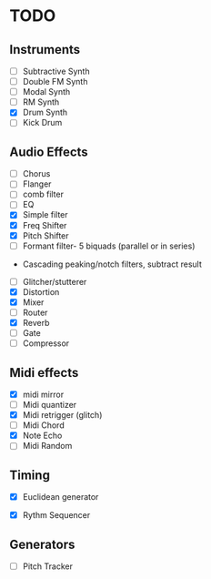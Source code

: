 # TODO

## Instruments 
- [ ] Subtractive Synth
- [ ] Double FM Synth
- [ ] Modal Synth
- [ ] RM Synth
- [x] Drum Synth
- [ ] Kick Drum 

## Audio Effects
- [ ] Chorus
- [ ] Flanger 
- [ ] comb filter 
- [ ] EQ 
- [x] Simple filter 
- [x] Freq Shifter 
- [x] Pitch Shifter 
- [ ] Formant filter- 5 biquads (parallel or in series) 
 - Cascading peaking/notch filters, subtract result 
- [ ] Glitcher/stutterer 
- [x] Distortion
- [x] Mixer
- [ ] Router
- [X] Reverb
- [ ] Gate
- [ ] Compressor

## Midi effects 
- [x] midi mirror 
- [ ] Midi quantizer 
- [x] Midi retrigger (glitch) 
- [ ] Midi Chord 
- [x] Note Echo 
- [ ] Midi Random 

## Timing
- [x] Euclidean generator 
- [x] Rythm Sequencer 


## Generators
- [ ] Pitch Tracker
